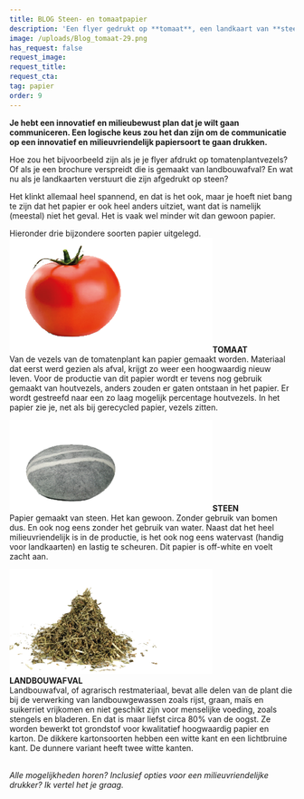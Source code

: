 ```yaml
---
title: BLOG Steen- en tomaatpapier
description: 'Een flyer gedrukt op **tomaat**, een landkaart van **steen**...'
image: /uploads/Blog_tomaat-29.png
has_request: false
request_image: 
request_title: 
request_cta:
tag: papier
order: 9
---
```


**Je hebt een innovatief en milieubewust plan dat je wilt gaan communiceren. Een logische keus zou het dan zijn om de communicatie op een innovatief en milieuvriendelijk papiersoort te gaan drukken.&nbsp;**

Hoe zou het bijvoorbeeld zijn als je je flyer afdrukt op tomatenplantvezels? Of als je een brochure verspreidt die is gemaakt van landbouwafval? En wat nu als je landkaarten verstuurt die zijn afgedrukt op steen?&nbsp;

Het klinkt allemaal heel spannend, en dat is het ook, maar je hoeft niet bang te zijn dat het papier er ook heel anders uitziet, want dat is namelijk (meestal) niet het geval. Het is vaak wel minder wit dan gewoon papier.

Hieronder drie bijzondere soorten papier uitgelegd. &nbsp;![](/uploads/blog-steenpapier-29.png)**TOMAAT**<br>Van de vezels van de tomatenplant kan papier gemaakt worden. Materiaal dat eerst werd gezien als afval, krijgt zo weer een hoogwaardig nieuw leven. Voor de productie van dit papier wordt er tevens nog gebruik gemaakt van houtvezels, anders zouden er gaten ontstaan in het papier. Er wordt gestreefd naar een zo laag mogelijk percentage houtvezels. In het papier zie je, net als bij gerecycled papier, vezels zitten.&nbsp;

![](/uploads/blog-steenpapier-30.png)**STEEN**<br>Papier gemaakt van steen. Het kan gewoon. Zonder gebruik van bomen dus. En ook nog eens zonder het gebruik van water. Naast dat het heel milieuvriendelijk is in de productie, is het ook nog eens watervast (handig voor landkaarten) en lastig te scheuren. Dit papier is off-white en voelt zacht aan.

**![](/uploads/blog-steenpapier-31.png)<br>LANDBOUWAFVAL**<br>Landbouwafval, of agrarisch restmateriaal, bevat alle delen van de plant die bij de verwerking van landbouwgewassen zoals rijst, graan, ma&iuml;s en suikerriet vrijkomen en niet geschikt zijn voor menselijke voeding, zoals stengels en bladeren. En dat is maar liefst circa 80% van de oogst. Ze worden bewerkt tot grondstof voor kwalitatief hoogwaardig papier en karton. De dikkere kartonsoorten hebben een witte kant en een lichtbruine kant. De dunnere variant heeft twee witte kanten.

<br>*Alle mogelijkheden horen? Inclusief opties voor een milieuvriendelijke drukker? Ik vertel het je graag.*